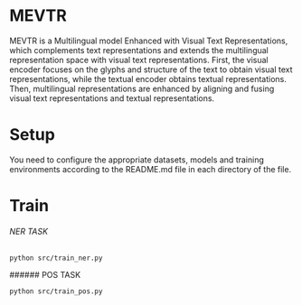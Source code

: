 # MEVTR

MEVTR is a Multilingual model Enhanced with Visual Text Representations, which complements text representations and extends the multilingual representation space with visual text representations. First, the visual encoder focuses on the glyphs and structure of the text to obtain visual text representations, while the textual encoder obtains textual representations. Then, multilingual representations are enhanced by aligning and fusing visual text representations and textual representations.

# Setup

You need to configure the appropriate datasets, models and training environments according to the README.md file in each directory of the file.

# Train

###### NER TASK

```
python src/train_ner.py
```

###### POS TASK

```
python src/train_pos.py
```
